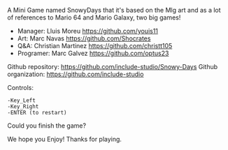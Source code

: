 A Mini Game named SnowyDays that it's based on the Mlg art and as a lot of references to Mario 64 and Mario Galaxy, two big games!

* Manager: Lluis Moreu https://github.com/youis11
* Art: Marc Navas https://github.com/Shocrates
* Q&A: Christian Martinez https://github.com/christt105
* Programer: Marc Galvez https://github.com/optus23

Github repository: https://github.com/include-studio/Snowy-Days
Github organization: https://github.com/include-studio

Controls:

	-Key_Left
	-Key_Right 
	-ENTER (to restart)

Could you finish the game?

We hope you Enjoy! Thanks for playing.
